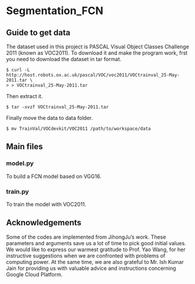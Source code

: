 # Segmentation_FCN
## Guide to get data
The dataset used in this project is PASCAL Visual Object Classes Challenge 2011 (known as VOC2011).
To download it and make the program work, frst you need to download the dataset in tar format.
```
$ curl -L http://host.robots.ox.ac.uk/pascal/VOC/voc2011/VOCtrainval_25-May-2011.tar \
> > VOCtrainval_25-May-2011.tar
```
Then extract it.
```
$ tar -xvzf VOCtrainval_25-May-2011.tar
```
Finally move the data to data folder.
```
$ mv TrainVal/VOCdevkit/VOC2011 /path/to/workspace/data
```
## Main files
### model.py
To build a FCN model based on VGG16.
### train.py
To train the model with VOC2011.
## Acknowledgements
Some of the codes are implemented from JihongJu’s work. These parameters and arguments save us a lot of
time to pick good initial values. We would like to express our warmest gratitude to Prof. Yao Wang, for her
instructive suggestions when we are confronted with problems of computing power. At the same time, we
are also grateful to Mr. Ish Kumar Jain for providing us with valuable advice and instructions concerning
Google Cloud Platform.
